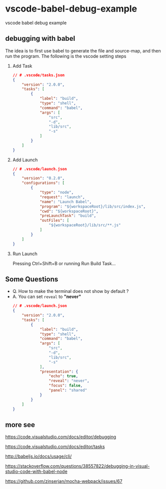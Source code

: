 # vscode-babel-debug-example
vscode babel debug example

## debugging with babel

The idea is to first use babel to generate the file and source-map, and then run the program. The following is the vscode setting steps

1. Add Task
    ```json
    // # .vscode/tasks.json
    {
        "version": "2.0.0",
        "tasks": [
            {
                "label": "build",
                "type": "shell",
                "command": "babel",
                "args": [
                    "src",
                    "-d",
                    "lib/src",
                    "-s"
                ]
            }
        ]
    }
    ```
2. Add Launch
    ```json
    // # .vscode/launch.json
    {
        "version": "0.2.0",
        "configurations": [
            {
                "type": "node",
                "request": "launch",
                "name": "Launch Babel",
                "program": "${workspaceRoot}/lib/src/index.js",
                "cwd": "${workspaceRoot}",
                "preLaunchTask": "build",
                "outFiles": [
                    "${workspaceRoot}/lib/src/**.js"
                ]
            }
        ]
    }
    ```
3. Run Launch
    
    Pressing Ctrl+Shift+B or running Run Build Task... 

## Some Questions

- Q. How to make the terminal does not show by default ?
- A. You can set `reveal` to **"never"**
    ```json
    // # .vscode/launch.json
    {
        "version": "2.0.0",
        "tasks": [
            {
                "label": "build",
                "type": "shell",
                "command": "babel",
                "args": [
                    "src",
                    "-d",
                    "lib/src",
                    "-s"
                ],
                "presentation": {
                    "echo": true,
                    "reveal": "never",
                    "focus": false,
                    "panel": "shared"
                }
            }
        ]
    }
    ```

## more see
https://code.visualstudio.com/docs/editor/debugging

https://code.visualstudio.com/docs/editor/tasks

http://babeljs.io/docs/usage/cli/

https://stackoverflow.com/questions/38557822/debugging-in-visual-studio-code-with-babel-node

https://github.com/zinserjan/mocha-webpack/issues/67